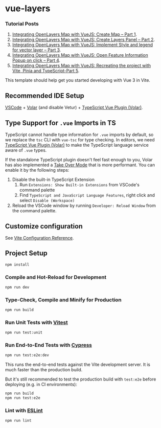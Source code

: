 # vue-layers


### Tutorial Posts
1. [Integrating OpenLayers Map with VueJS: Create Map – Part 1](https://spatial-dev.guru/2022/02/20/integrating-openlayers-map-with-vuejs-create-map-part-1/).
2. [Integrating OpenLayers Map with VueJS: Create Layers Panel – Part 2](https://spatial-dev.guru/2022/06/02/integrating-openlayers-map-with-vuejs-create-layers-panel-part-2/).
3. [Integrating OpenLayers Map with VueJS: Implement Style and legend for vector layer – Part 3](https://spatial-dev.guru/2022/10/30/integrating-openlayers-map-with-vuejs-implement-style-and-legend-for-vector-layer-part-3/).
4. [Integrating OpenLayers Map with VueJS: Open Feature Information Popup on click – Part 4](https://spatial-dev.guru/2023/02/05/integrating-openlayers-map-with-vuejs-open-feature-information-popup-on-click-part-4/).
5. [Integrating OpenLayers Map with VueJS: Recreating the project with Vite, Pinia and TypeScript-Part 5](https://spatial-dev.guru/2023/04/13/integrating-openlayers-map-with-vuejs-recreating-the-project-with-vite-pinia-and-typescript-part-5/).

This template should help get you started developing with Vue 3 in Vite.

## Recommended IDE Setup

[VSCode](https://code.visualstudio.com/) + [Volar](https://marketplace.visualstudio.com/items?itemName=Vue.volar) (and disable Vetur) + [TypeScript Vue Plugin (Volar)](https://marketplace.visualstudio.com/items?itemName=Vue.vscode-typescript-vue-plugin).

## Type Support for `.vue` Imports in TS

TypeScript cannot handle type information for `.vue` imports by default, so we replace the `tsc` CLI with `vue-tsc` for type checking. In editors, we need [TypeScript Vue Plugin (Volar)](https://marketplace.visualstudio.com/items?itemName=Vue.vscode-typescript-vue-plugin) to make the TypeScript language service aware of `.vue` types.

If the standalone TypeScript plugin doesn't feel fast enough to you, Volar has also implemented a [Take Over Mode](https://github.com/johnsoncodehk/volar/discussions/471#discussioncomment-1361669) that is more performant. You can enable it by the following steps:

1. Disable the built-in TypeScript Extension
    1) Run `Extensions: Show Built-in Extensions` from VSCode's command palette
    2) Find `TypeScript and JavaScript Language Features`, right click and select `Disable (Workspace)`
2. Reload the VSCode window by running `Developer: Reload Window` from the command palette.

## Customize configuration

See [Vite Configuration Reference](https://vitejs.dev/config/).

## Project Setup

```sh
npm install
```

### Compile and Hot-Reload for Development

```sh
npm run dev
```

### Type-Check, Compile and Minify for Production

```sh
npm run build
```

### Run Unit Tests with [Vitest](https://vitest.dev/)

```sh
npm run test:unit
```

### Run End-to-End Tests with [Cypress](https://www.cypress.io/)

```sh
npm run test:e2e:dev
```

This runs the end-to-end tests against the Vite development server.
It is much faster than the production build.

But it's still recommended to test the production build with `test:e2e` before deploying (e.g. in CI environments):

```sh
npm run build
npm run test:e2e
```

### Lint with [ESLint](https://eslint.org/)

```sh
npm run lint
```
